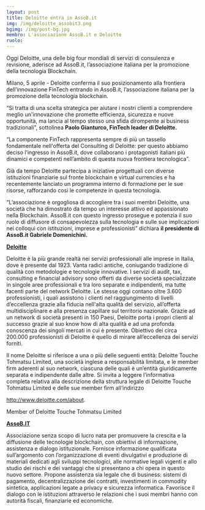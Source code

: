```yaml
---
layout: post
title: Deloitte entra in AssoB.it
img: /img/deloitte_assobit3.png
bgimg: /img/post-bg.jpg
membro: L'associazione AssoB.it e Deloitte
ruolo:
---
```

[//]: # "Scrivere qui  sotto un summary del post"
Oggi Deloitte, una delle big four mondiali di servizi di consulenza e revisione,
 aderisce ad AssoB.it, l’associazione italiana per la promozione della tecnologia Blockchain.

<!-- more -->
[//]: # "Scrivere qui  sotto il post in markdown"
Milano, 5 aprile - Deloitte conferma il suo posizionamento alla frontiera dell’innovazione
FinTech entrando in AssoB.it, l’associazione italiana per la promozione della tecnologia blockchain.

“Si tratta di una scelta strategica per aiutare i nostri clienti a comprendere meglio
un'innovazione che promette efficienza, sicurezza e nuove opportunità, ma lancia al tempo
stesso una sfida dirompente ai business tradizionali”,
sottolinea **Paolo Gianturco, FinTech leader di Deloitte.**

“La componente FinTech rappresenta sempre di più un tassello fondamentale
nell'offerta del Consulting di Deloitte: per questo abbiamo deciso l’ingresso
in AssoB.it, dove collaborano i protagonisti italiani più dinamici e competenti
nell’ambito di questa nuova frontiera tecnologica”.

Già da tempo Deloitte partecipa a iniziative progettuali con diverse
istituzioni finanziarie sul fronte blockchain e virtual currencies e ha
recentemente lanciato un programma interno di formazione per le sue risorse,
rafforzando così le competenze in questa tecnologia.

“L’associazione è orgogliosa di accogliere tra i suoi membri Deloitte, una
società che ha dimostrato da tempo un interesse attivo ed appassionato nella
Blockchain. AssoB.it con questo ingresso prosegue e
potenzia il suo ruolo di diffusore di consapevolezza sulla tecnologia e sulle
sue implicazioni nei colloqui
con istituzioni, imprese e professionisti” dichiara
**il presidente di AssoB.it Gabriele Domenichini.**

**[Deloitte](http://www.deloitte.it)**

Deloitte è la più grande realtà nei servizi professionali alle imprese
in Italia, dove è presente dal 1923.
Vanta radici antiche, coniugando tradizione di qualità con metodologie e
tecnologie innovative. I servizi di audit, tax, consulting e financial
advisory sono offerti da diverse società specializzate in singole aree
professionali e tra loro separate e indipendenti, ma tutte facenti parte
del network Deloitte. Le stesse oggi contano oltre 3.600 professionisti, i quali
assistono i clienti nel raggiungimento di livelli d’eccellenza grazie alla
fiducia nell'alta qualità del servizio, all’offerta multidisciplinare e
alla presenza capillare sul territorio nazionale.  Grazie ad un network
di società presenti in 150 Paesi, Deloitte porta i propri clienti
al successo grazie al suo know how di alta qualità e ad una profonda
conoscenza dei singoli mercati in cui è presente. Obiettivo dei circa
200.000 professionisti di Deloitte è quello di mirare all’eccellenza
dei servizi forniti.

Il nome Deloitte si riferisce a una o più delle seguenti entità: Deloitte
Touche Tohmatsu Limited, una società inglese a responsabilità limitata,
e le member firm aderenti al suo network, ciascuna delle quali è un’entità
giuridicamente separata e indipendente dalle altre. Si invita a leggere
l’informativa completa relativa alla descrizione della struttura legale
di Deloitte Touche Tohmatsu Limited e delle sue member firm all’indirizzo

http://www.deloitte.com/about.

Member of Deloitte Touche Tohmatsu Limited

**[AssoB.IT](http://www.assob.it)**

Associazione senza scopo di lucro nata per promuovere la crescita e la
diffusione delle tecnologie blockchain, con obiettivi di informazione,
assistenza e dialogo istituzionale. Fornisce informazione qualificata
sull’argomento con l’organizzazione di eventi divulgativi e produzione
di materiali dedicati agli sviluppi tecnologici, alle normative legali
vigenti e allo studio dei rischi e dei vantaggi che si presentano a chi
opera in questo nuovo settore. Propone assistenza sia legale che di
business: sistemi di pagamento, decentralizzazione dei contratti,
investimenti in commodity sintetica, applicazioni legate a privacy e
sicurezza informatica. Favorisce il dialogo con le istituzioni attraverso
le relazioni che i suoi membri hanno con autorità fiscali, finanziarie
ed economiche.
